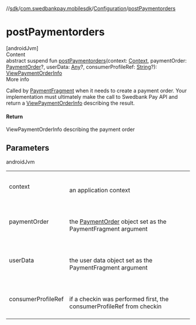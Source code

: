 //[sdk](../../../index.md)/[com.swedbankpay.mobilesdk](../index.md)/[Configuration](index.md)/[postPaymentorders](post-paymentorders.md)



# postPaymentorders  
[androidJvm]  
Content  
abstract suspend fun [postPaymentorders](post-paymentorders.md)(context: [Context](https://developer.android.com/reference/kotlin/android/content/Context.html), paymentOrder: [PaymentOrder](../-payment-order/index.md)?, userData: [Any](https://kotlinlang.org/api/latest/jvm/stdlib/kotlin/-any/index.html)?, consumerProfileRef: [String](https://kotlinlang.org/api/latest/jvm/stdlib/kotlin/-string/index.html)?): [ViewPaymentOrderInfo](../-view-payment-order-info/index.md)  
More info  


Called by [PaymentFragment](../-payment-fragment/index.md) when it needs to create a payment order. Your implementation must ultimately make the call to Swedbank Pay API and return a [ViewPaymentOrderInfo](../-view-payment-order-info/index.md) describing the result.



#### Return  


ViewPaymentOrderInfo describing the payment order



## Parameters  
  
androidJvm  
  
| | |
|---|---|
| <a name="com.swedbankpay.mobilesdk/Configuration/postPaymentorders/#android.content.Context#com.swedbankpay.mobilesdk.PaymentOrder?#kotlin.Any?#kotlin.String?/PointingToDeclaration/"></a>context| <a name="com.swedbankpay.mobilesdk/Configuration/postPaymentorders/#android.content.Context#com.swedbankpay.mobilesdk.PaymentOrder?#kotlin.Any?#kotlin.String?/PointingToDeclaration/"></a><br><br>an application context<br><br>|
| <a name="com.swedbankpay.mobilesdk/Configuration/postPaymentorders/#android.content.Context#com.swedbankpay.mobilesdk.PaymentOrder?#kotlin.Any?#kotlin.String?/PointingToDeclaration/"></a>paymentOrder| <a name="com.swedbankpay.mobilesdk/Configuration/postPaymentorders/#android.content.Context#com.swedbankpay.mobilesdk.PaymentOrder?#kotlin.Any?#kotlin.String?/PointingToDeclaration/"></a><br><br>the [PaymentOrder](../-payment-order/index.md) object set as the PaymentFragment argument<br><br>|
| <a name="com.swedbankpay.mobilesdk/Configuration/postPaymentorders/#android.content.Context#com.swedbankpay.mobilesdk.PaymentOrder?#kotlin.Any?#kotlin.String?/PointingToDeclaration/"></a>userData| <a name="com.swedbankpay.mobilesdk/Configuration/postPaymentorders/#android.content.Context#com.swedbankpay.mobilesdk.PaymentOrder?#kotlin.Any?#kotlin.String?/PointingToDeclaration/"></a><br><br>the user data object set as the PaymentFragment argument<br><br>|
| <a name="com.swedbankpay.mobilesdk/Configuration/postPaymentorders/#android.content.Context#com.swedbankpay.mobilesdk.PaymentOrder?#kotlin.Any?#kotlin.String?/PointingToDeclaration/"></a>consumerProfileRef| <a name="com.swedbankpay.mobilesdk/Configuration/postPaymentorders/#android.content.Context#com.swedbankpay.mobilesdk.PaymentOrder?#kotlin.Any?#kotlin.String?/PointingToDeclaration/"></a><br><br>if a checkin was performed first, the consumerProfileRef from checkin<br><br>|
  
  




